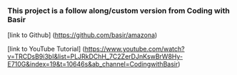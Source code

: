 ### This project is a follow along/custom version from Coding with Basir

[link to Github] (https://github.com/basir/amazona)

[link to YouTube Tutorial] (https://www.youtube.com/watch?v=TRCDsB9i3bI&list=PLJRkDChH_7C2ZerDJnKswBrW8Hy-E710G&index=19&t=10646s&ab_channel=CodingwithBasir)

